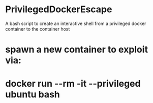 # PrivilegedDockerEscape

A bash script to create an interactive shell from a privileged docker container to the container host

# spawn a new container to exploit via:
# docker run --rm -it --privileged ubuntu bash
